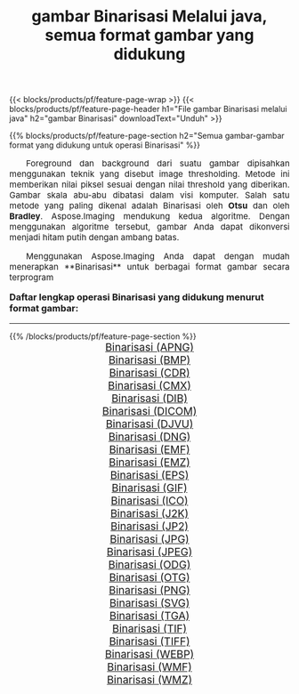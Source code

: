﻿---
title: gambar Binarisasi Melalui java, semua format gambar yang didukung 
weight: 3920
url: /id/java/binarize/ 
lang: id
langdirlevel: 2
locales: zh-hans,ja,it,ru,de,es,fr,nl,id,lt,pl,pt,vi,tr,ko,zh-hant,ar,hi,th,sv,cs,uk,he
description: Menggunakan Aspose.Imaging Anda dapat dengan mudah Binarisasi gambar Via java
---

{{< blocks/products/pf/feature-page-wrap >}}
{{< blocks/products/pf/feature-page-header h1="File gambar Binarisasi melalui java" h2="gambar Binarisasi" downloadText="Unduh" >}}


{{% blocks/products/pf/feature-page-section  h2="Semua gambar-gambar format yang didukung untuk operasi Binarisasi" %}}
<p align="justify" style="text-indent:2em;font-size:15px;">
Foreground dan background dari suatu gambar dipisahkan menggunakan teknik yang disebut image thresholding. Metode ini memberikan nilai piksel sesuai dengan nilai threshold yang diberikan. Gambar skala abu-abu dibatasi dalam visi komputer. Salah satu metode yang paling dikenal adalah Binarisasi oleh <b>Otsu</b> dan oleh <b>Bradley</b>. Aspose.Imaging mendukung kedua algoritme. Dengan menggunakan algoritme tersebut, gambar Anda dapat dikonversi menjadi hitam putih dengan ambang batas.
</p>
<p align="justify" style="text-indent:2em;font-size:15px;">
Menggunakan Aspose.Imaging Anda dapat dengan mudah menerapkan **Binarisasi** untuk berbagai format gambar secara terprogram
</p>
<h3 style="margin-top:16px;">
Daftar lengkap operasi Binarisasi yang didukung menurut format gambar:
</h3>
<hr/>
{{% /blocks/products/pf/feature-page-section %}}
<div class="container-fluid productfamilypage bg-gray">
    <div class="convertypes bg-gray agp-content section">
        <div class="container">
		<div class="row other-converters" style="gap: 10px;font-size: 19px;text-align:center;">
		    <div class='col-md-3 other-converter remove-lp remove-rp'><a href="/imaging/id/java/binarize/apng/" style="padding:15px;">Binarisasi (APNG)</a></div><div class='col-md-3 other-converter remove-lp remove-rp'><a href="/imaging/id/java/binarize/bmp/" style="padding:15px;">Binarisasi (BMP)</a></div><div class='col-md-3 other-converter remove-lp remove-rp'><a href="/imaging/id/java/binarize/cdr/" style="padding:15px;">Binarisasi (CDR)</a></div><div class='col-md-3 other-converter remove-lp remove-rp'><a href="/imaging/id/java/binarize/cmx/" style="padding:15px;">Binarisasi (CMX)</a></div><div class='col-md-3 other-converter remove-lp remove-rp'><a href="/imaging/id/java/binarize/dib/" style="padding:15px;">Binarisasi (DIB)</a></div><div class='col-md-3 other-converter remove-lp remove-rp'><a href="/imaging/id/java/binarize/dicom/" style="padding:15px;">Binarisasi (DICOM)</a></div><div class='col-md-3 other-converter remove-lp remove-rp'><a href="/imaging/id/java/binarize/djvu/" style="padding:15px;">Binarisasi (DJVU)</a></div><div class='col-md-3 other-converter remove-lp remove-rp'><a href="/imaging/id/java/binarize/dng/" style="padding:15px;">Binarisasi (DNG)</a></div><div class='col-md-3 other-converter remove-lp remove-rp'><a href="/imaging/id/java/binarize/emf/" style="padding:15px;">Binarisasi (EMF)</a></div><div class='col-md-3 other-converter remove-lp remove-rp'><a href="/imaging/id/java/binarize/emz/" style="padding:15px;">Binarisasi (EMZ)</a></div><div class='col-md-3 other-converter remove-lp remove-rp'><a href="/imaging/id/java/binarize/eps/" style="padding:15px;">Binarisasi (EPS)</a></div><div class='col-md-3 other-converter remove-lp remove-rp'><a href="/imaging/id/java/binarize/gif/" style="padding:15px;">Binarisasi (GIF)</a></div><div class='col-md-3 other-converter remove-lp remove-rp'><a href="/imaging/id/java/binarize/ico/" style="padding:15px;">Binarisasi (ICO)</a></div><div class='col-md-3 other-converter remove-lp remove-rp'><a href="/imaging/id/java/binarize/j2k/" style="padding:15px;">Binarisasi (J2K)</a></div><div class='col-md-3 other-converter remove-lp remove-rp'><a href="/imaging/id/java/binarize/jp2/" style="padding:15px;">Binarisasi (JP2)</a></div><div class='col-md-3 other-converter remove-lp remove-rp'><a href="/imaging/id/java/binarize/jpg/" style="padding:15px;">Binarisasi (JPG)</a></div><div class='col-md-3 other-converter remove-lp remove-rp'><a href="/imaging/id/java/binarize/jpeg/" style="padding:15px;">Binarisasi (JPEG)</a></div><div class='col-md-3 other-converter remove-lp remove-rp'><a href="/imaging/id/java/binarize/odg/" style="padding:15px;">Binarisasi (ODG)</a></div><div class='col-md-3 other-converter remove-lp remove-rp'><a href="/imaging/id/java/binarize/otg/" style="padding:15px;">Binarisasi (OTG)</a></div><div class='col-md-3 other-converter remove-lp remove-rp'><a href="/imaging/id/java/binarize/png/" style="padding:15px;">Binarisasi (PNG)</a></div><div class='col-md-3 other-converter remove-lp remove-rp'><a href="/imaging/id/java/binarize/svg/" style="padding:15px;">Binarisasi (SVG)</a></div><div class='col-md-3 other-converter remove-lp remove-rp'><a href="/imaging/id/java/binarize/tga/" style="padding:15px;">Binarisasi (TGA)</a></div><div class='col-md-3 other-converter remove-lp remove-rp'><a href="/imaging/id/java/binarize/tif/" style="padding:15px;">Binarisasi (TIF)</a></div><div class='col-md-3 other-converter remove-lp remove-rp'><a href="/imaging/id/java/binarize/tiff/" style="padding:15px;">Binarisasi (TIFF)</a></div><div class='col-md-3 other-converter remove-lp remove-rp'><a href="/imaging/id/java/binarize/webp/" style="padding:15px;">Binarisasi (WEBP)</a></div><div class='col-md-3 other-converter remove-lp remove-rp'><a href="/imaging/id/java/binarize/wmf/" style="padding:15px;">Binarisasi (WMF)</a></div><div class='col-md-3 other-converter remove-lp remove-rp'><a href="/imaging/id/java/binarize/wmz/" style="padding:15px;">Binarisasi (WMZ)</a></div>
                </div>
        </div>
    </div>
</div>
<br/>

